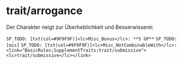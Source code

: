 # trait/arrogance

Der Charakter neigt zur Überheblichkeit und Besserwisserei.

`SP_TODO: [txt(col=#9F9F9F)]<lc>Misc_Bonus</lc>: **5 GP**`
`SP_TODO: [mis]`
`SP_TODO: [txt(col=#9F9F9F)]<lc>Misc_NotCombinableWith</lc>: <link="BasicRules;SupplementTraits;trait/submissive"><lc>trait/submissive</lc></link>`